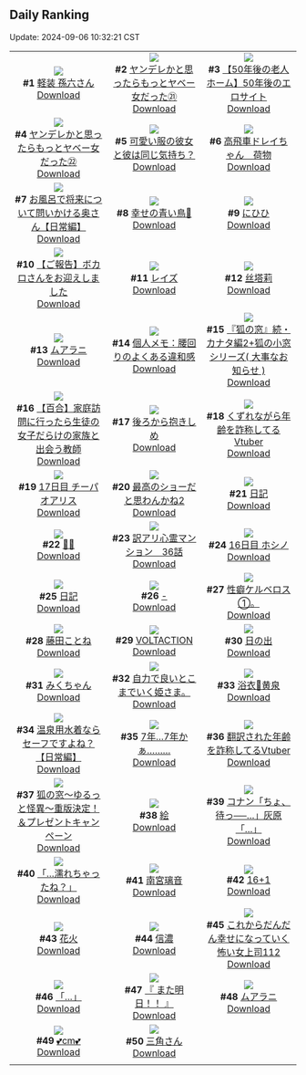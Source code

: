 ## Daily Ranking
Update: 2024-09-06 10:32:21 CST

|      |      |      |
| :----: | :----: | :----: |
| ![](https://i.pixiv.re/c/240x480/img-master/img/2024/09/03/00/00/41/122087390_p0_master1200.jpg)<br>**#1** [軽装 孫六さん](https://www.pixiv.net/artworks/122087390)<br>[Download](https://i.pixiv.re/img-original/img/2024/09/03/00/00/41/122087390_p0.png) | ![](https://i.pixiv.re/c/240x480/img-master/img/2024/09/03/00/02/00/122087545_p0_master1200.jpg)<br>**#2** [ヤンデレかと思ったらもっとヤベー女だった㉑](https://www.pixiv.net/artworks/122087545)<br>[Download](https://i.pixiv.re/img-original/img/2024/09/03/00/02/00/122087545_p0.png) | ![](https://i.pixiv.re/c/240x480/img-master/img/2024/09/03/12/00/11/122098545_p0_master1200.jpg)<br>**#3** [【50年後の老人ホーム】50年後のエロサイト](https://www.pixiv.net/artworks/122098545)<br>[Download](https://i.pixiv.re/img-original/img/2024/09/03/12/00/11/122098545_p0.jpg) |
| ![](https://i.pixiv.re/c/240x480/img-master/img/2024/09/04/00/01/49/122115752_p0_master1200.jpg)<br>**#4** [ヤンデレかと思ったらもっとヤベー女だった㉒](https://www.pixiv.net/artworks/122115752)<br>[Download](https://i.pixiv.re/img-original/img/2024/09/04/00/01/49/122115752_p0.png) | ![](https://i.pixiv.re/c/240x480/img-master/img/2024/09/04/17/00/45/122130856_p0_master1200.jpg)<br>**#5** [可愛い服の彼女と彼は同じ気持ち？](https://www.pixiv.net/artworks/122130856)<br>[Download](https://i.pixiv.re/img-original/img/2024/09/04/17/00/45/122130856_p0.jpg) | ![](https://i.pixiv.re/c/240x480/img-master/img/2024/09/03/18/40/41/122105464_p0_master1200.jpg)<br>**#6** [高飛車ドレイちゃん　荷物](https://www.pixiv.net/artworks/122105464)<br>[Download](https://i.pixiv.re/img-original/img/2024/09/03/18/40/41/122105464_p0.png) |
| ![](https://i.pixiv.re/c/240x480/img-master/img/2024/09/03/00/07/09/122087878_p0_master1200.jpg)<br>**#7** [お風呂で将来について問いかける奥さん【日常編】](https://www.pixiv.net/artworks/122087878)<br>[Download](https://i.pixiv.re/img-original/img/2024/09/03/00/07/09/122087878_p0.jpg) | ![](https://i.pixiv.re/c/240x480/img-master/img/2024/09/03/17/21/35/122103611_p0_master1200.jpg)<br>**#8** [幸せの青い鳥💙](https://www.pixiv.net/artworks/122103611)<br>[Download](https://i.pixiv.re/img-original/img/2024/09/03/17/21/35/122103611_p0.jpg) | ![](https://i.pixiv.re/c/240x480/img-master/img/2024/09/03/00/02/34/122087590_p0_master1200.jpg)<br>**#9** [にひひ](https://www.pixiv.net/artworks/122087590)<br>[Download](https://i.pixiv.re/img-original/img/2024/09/03/00/02/34/122087590_p0.jpg) |
| ![](https://i.pixiv.re/c/240x480/img-master/img/2024/09/03/17/43/41/122104053_p0_master1200.jpg)<br>**#10** [【ご報告】ボカロさんをお迎えしました](https://www.pixiv.net/artworks/122104053)<br>[Download](https://i.pixiv.re/img-original/img/2024/09/03/17/43/41/122104053_p0.jpg) | ![](https://i.pixiv.re/c/240x480/img-master/img/2024/09/03/01/32/16/122090275_p0_master1200.jpg)<br>**#11** [レイズ](https://www.pixiv.net/artworks/122090275)<br>[Download](https://i.pixiv.re/img-original/img/2024/09/03/01/32/16/122090275_p0.jpg) | ![](https://i.pixiv.re/c/240x480/img-master/img/2024/09/03/21/34/26/122110530_p0_master1200.jpg)<br>**#12** [丝塔莉](https://www.pixiv.net/artworks/122110530)<br>[Download](https://i.pixiv.re/img-original/img/2024/09/03/21/34/26/122110530_p0.jpg) |
| ![](https://i.pixiv.re/c/240x480/img-master/img/2024/09/03/01/10/43/122089787_p0_master1200.jpg)<br>**#13** [ムアラニ](https://www.pixiv.net/artworks/122089787)<br>[Download](https://i.pixiv.re/img-original/img/2024/09/03/01/10/43/122089787_p0.jpg) | ![](https://i.pixiv.re/c/240x480/img-master/img/2024/09/03/06/00/07/122093852_p0_master1200.jpg)<br>**#14** [個人メモ：腰回りのよくある違和感](https://www.pixiv.net/artworks/122093852)<br>[Download](https://i.pixiv.re/img-original/img/2024/09/03/06/00/07/122093852_p0.jpg) | ![](https://i.pixiv.re/c/240x480/img-master/img/2024/09/03/19/49/16/122107274_p0_master1200.jpg)<br>**#15** [『狐の窓』続・カナタ編2+狐の小窓シリーズ( 大事なお知らせ )](https://www.pixiv.net/artworks/122107274)<br>[Download](https://i.pixiv.re/img-original/img/2024/09/03/19/49/16/122107274_p0.png) |
| ![](https://i.pixiv.re/c/240x480/img-master/img/2024/09/04/22/37/32/122139869_p0_master1200.jpg)<br>**#16** [【百合】家庭訪問に行ったら生徒の女子だらけの家族と出会う教師](https://www.pixiv.net/artworks/122139869)<br>[Download](https://i.pixiv.re/img-original/img/2024/09/04/22/37/32/122139869_p0.jpg) | ![](https://i.pixiv.re/c/240x480/img-master/img/2024/09/03/08/19/09/122095690_p0_master1200.jpg)<br>**#17** [後ろから抱きしめ](https://www.pixiv.net/artworks/122095690)<br>[Download](https://i.pixiv.re/img-original/img/2024/09/03/08/19/09/122095690_p0.jpg) | ![](https://i.pixiv.re/c/240x480/img-master/img/2024/09/03/21/18/16/122110003_p0_master1200.jpg)<br>**#18** [くずれながら年齢を詐称してるVtuber](https://www.pixiv.net/artworks/122110003)<br>[Download](https://i.pixiv.re/img-original/img/2024/09/03/21/18/16/122110003_p0.png) |
| ![](https://i.pixiv.re/c/240x480/img-master/img/2024/09/04/00/00/54/122115657_p0_master1200.jpg)<br>**#19** [17日目 チーパオアリス](https://www.pixiv.net/artworks/122115657)<br>[Download](https://i.pixiv.re/img-original/img/2024/09/04/00/00/54/122115657_p0.png) | ![](https://i.pixiv.re/c/240x480/img-master/img/2024/09/03/00/30/04/122088607_p0_master1200.jpg)<br>**#20** [最高のショーだと思わんかね2](https://www.pixiv.net/artworks/122088607)<br>[Download](https://i.pixiv.re/img-original/img/2024/09/03/00/30/04/122088607_p0.jpg) | ![](https://i.pixiv.re/c/240x480/img-master/img/2024/09/03/16/27/33/122102601_p0_master1200.jpg)<br>**#21** [日記](https://www.pixiv.net/artworks/122102601)<br>[Download](https://i.pixiv.re/img-original/img/2024/09/03/16/27/33/122102601_p0.png) |
| ![](https://i.pixiv.re/c/240x480/img-master/img/2024/09/03/00/49/08/122089164_p0_master1200.jpg)<br>**#22** [🧡💚](https://www.pixiv.net/artworks/122089164)<br>[Download](https://i.pixiv.re/img-original/img/2024/09/03/00/49/08/122089164_p0.jpg) | ![](https://i.pixiv.re/c/240x480/img-master/img/2024/09/03/13/57/54/122100299_p0_master1200.jpg)<br>**#23** [訳アリ心霊マンション　36話](https://www.pixiv.net/artworks/122100299)<br>[Download](https://i.pixiv.re/img-original/img/2024/09/03/13/57/54/122100299_p0.jpg) | ![](https://i.pixiv.re/c/240x480/img-master/img/2024/09/03/00/00/46/122087402_p0_master1200.jpg)<br>**#24** [16日目 ホシノ](https://www.pixiv.net/artworks/122087402)<br>[Download](https://i.pixiv.re/img-original/img/2024/09/03/00/00/46/122087402_p0.png) |
| ![](https://i.pixiv.re/c/240x480/img-master/img/2024/09/04/19/03/34/122133518_p0_master1200.jpg)<br>**#25** [日記](https://www.pixiv.net/artworks/122133518)<br>[Download](https://i.pixiv.re/img-original/img/2024/09/04/19/03/34/122133518_p0.png) | ![](https://i.pixiv.re/c/240x480/img-master/img/2024/09/04/13/00/01/122127128_p0_master1200.jpg)<br>**#26** [-](https://www.pixiv.net/artworks/122127128)<br>[Download](https://i.pixiv.re/img-original/img/2024/09/04/13/00/01/122127128_p0.jpg) | ![](https://i.pixiv.re/c/240x480/img-master/img/2024/09/04/12/33/47/122126793_p0_master1200.jpg)<br>**#27** [性癖ケルベロス①。](https://www.pixiv.net/artworks/122126793)<br>[Download](https://i.pixiv.re/img-original/img/2024/09/04/12/33/47/122126793_p0.jpg) |
| ![](https://i.pixiv.re/c/240x480/img-master/img/2024/09/03/21/05/07/122109611_p0_master1200.jpg)<br>**#28** [藤田ことね](https://www.pixiv.net/artworks/122109611)<br>[Download](https://i.pixiv.re/img-original/img/2024/09/03/21/05/07/122109611_p0.jpg) | ![](https://i.pixiv.re/c/240x480/img-master/img/2024/09/03/00/00/35/122087379_p0_master1200.jpg)<br>**#29** [VOLTACTION](https://www.pixiv.net/artworks/122087379)<br>[Download](https://i.pixiv.re/img-original/img/2024/09/03/00/00/35/122087379_p0.jpg) | ![](https://i.pixiv.re/c/240x480/img-master/img/2024/09/04/11/00/01/122125445_p0_master1200.jpg)<br>**#30** [日の出](https://www.pixiv.net/artworks/122125445)<br>[Download](https://i.pixiv.re/img-original/img/2024/09/04/11/00/01/122125445_p0.jpg) |
| ![](https://i.pixiv.re/c/240x480/img-master/img/2024/09/03/00/36/04/122088809_p0_master1200.jpg)<br>**#31** [みくちゃん](https://www.pixiv.net/artworks/122088809)<br>[Download](https://i.pixiv.re/img-original/img/2024/09/03/00/36/04/122088809_p0.jpg) | ![](https://i.pixiv.re/c/240x480/img-master/img/2024/09/04/06/42/38/122121726_p0_master1200.jpg)<br>**#32** [自力で良いとこまでいく姫さま。](https://www.pixiv.net/artworks/122121726)<br>[Download](https://i.pixiv.re/img-original/img/2024/09/04/06/42/38/122121726_p0.jpg) | ![](https://i.pixiv.re/c/240x480/img-master/img/2024/09/03/00/00/13/122087311_p0_master1200.jpg)<br>**#33** [浴衣👘黄泉](https://www.pixiv.net/artworks/122087311)<br>[Download](https://i.pixiv.re/img-original/img/2024/09/03/00/00/13/122087311_p0.jpg) |
| ![](https://i.pixiv.re/c/240x480/img-master/img/2024/09/04/00/06/43/122116036_p0_master1200.jpg)<br>**#34** [温泉用水着ならセーフですよね？【日常編】](https://www.pixiv.net/artworks/122116036)<br>[Download](https://i.pixiv.re/img-original/img/2024/09/04/00/06/43/122116036_p0.jpg) | ![](https://i.pixiv.re/c/240x480/img-master/img/2024/09/03/00/06/01/122087433_p0_master1200.jpg)<br>**#35** [7年…7年かぁ………](https://www.pixiv.net/artworks/122087433)<br>[Download](https://i.pixiv.re/img-original/img/2024/09/03/00/06/01/122087433_p0.png) | ![](https://i.pixiv.re/c/240x480/img-master/img/2024/09/04/21/28/33/122137667_p0_master1200.jpg)<br>**#36** [翻訳された年齢を詐称してるVtuber](https://www.pixiv.net/artworks/122137667)<br>[Download](https://i.pixiv.re/img-original/img/2024/09/04/21/28/33/122137667_p0.jpg) |
| ![](https://i.pixiv.re/c/240x480/img-master/img/2024/09/04/18/24/24/122132550_p0_master1200.jpg)<br>**#37** [狐の窓～ゆるっと怪異～重版決定！＆プレゼントキャンペーン](https://www.pixiv.net/artworks/122132550)<br>[Download](https://i.pixiv.re/img-original/img/2024/09/04/18/24/24/122132550_p0.png) | ![](https://i.pixiv.re/c/240x480/img-master/img/2024/09/03/23/29/34/122114402_p0_master1200.jpg)<br>**#38** [絵](https://www.pixiv.net/artworks/122114402)<br>[Download](https://i.pixiv.re/img-original/img/2024/09/03/23/29/34/122114402_p0.png) | ![](https://i.pixiv.re/c/240x480/img-master/img/2024/09/03/14/10/21/122100489_p0_master1200.jpg)<br>**#39** [コナン「ちょ、待っ──…」灰原「…」](https://www.pixiv.net/artworks/122100489)<br>[Download](https://i.pixiv.re/img-original/img/2024/09/03/14/10/21/122100489_p0.jpg) |
| ![](https://i.pixiv.re/c/240x480/img-master/img/2024/09/03/00/30/29/122088639_p0_master1200.jpg)<br>**#40** [「…濡れちゃったね？」](https://www.pixiv.net/artworks/122088639)<br>[Download](https://i.pixiv.re/img-original/img/2024/09/03/00/30/29/122088639_p0.jpg) | ![](https://i.pixiv.re/c/240x480/img-master/img/2024/09/04/15/47/58/122129566_p0_master1200.jpg)<br>**#41** [南宮璃音](https://www.pixiv.net/artworks/122129566)<br>[Download](https://i.pixiv.re/img-original/img/2024/09/04/15/47/58/122129566_p0.png) | ![](https://i.pixiv.re/c/240x480/img-master/img/2024/09/03/15/15/18/122101458_p0_master1200.jpg)<br>**#42** [16+1](https://www.pixiv.net/artworks/122101458)<br>[Download](https://i.pixiv.re/img-original/img/2024/09/03/15/15/18/122101458_p0.jpg) |
| ![](https://i.pixiv.re/c/240x480/img-master/img/2024/09/03/16/00/03/122102135_p0_master1200.jpg)<br>**#43** [花火](https://www.pixiv.net/artworks/122102135)<br>[Download](https://i.pixiv.re/img-original/img/2024/09/03/16/00/03/122102135_p0.jpg) | ![](https://i.pixiv.re/c/240x480/img-master/img/2024/09/03/19/10/35/122106284_p0_master1200.jpg)<br>**#44** [信濃](https://www.pixiv.net/artworks/122106284)<br>[Download](https://i.pixiv.re/img-original/img/2024/09/03/19/10/35/122106284_p0.jpg) | ![](https://i.pixiv.re/c/240x480/img-master/img/2024/09/04/17/11/42/122131049_p0_master1200.jpg)<br>**#45** [これからだんだん幸せになっていく怖い女上司112](https://www.pixiv.net/artworks/122131049)<br>[Download](https://i.pixiv.re/img-original/img/2024/09/04/17/11/42/122131049_p0.jpg) |
| ![](https://i.pixiv.re/c/240x480/img-master/img/2024/09/03/00/00/16/122087329_p0_master1200.jpg)<br>**#46** [「…」](https://www.pixiv.net/artworks/122087329)<br>[Download](https://i.pixiv.re/img-original/img/2024/09/03/00/00/16/122087329_p0.jpg) | ![](https://i.pixiv.re/c/240x480/img-master/img/2024/09/03/00/00/47/122087406_p0_master1200.jpg)<br>**#47** [『 また明日！！ 』](https://www.pixiv.net/artworks/122087406)<br>[Download](https://i.pixiv.re/img-original/img/2024/09/03/00/00/47/122087406_p0.png) | ![](https://i.pixiv.re/c/240x480/img-master/img/2024/09/04/00/06/47/122116039_p0_master1200.jpg)<br>**#48** [ムアラニ](https://www.pixiv.net/artworks/122116039)<br>[Download](https://i.pixiv.re/img-original/img/2024/09/04/00/06/47/122116039_p0.png) |
| ![](https://i.pixiv.re/c/240x480/img-master/img/2024/09/03/21/12/17/122109839_p0_master1200.jpg)<br>**#49** [💕cm💕](https://www.pixiv.net/artworks/122109839)<br>[Download](https://i.pixiv.re/img-original/img/2024/09/03/21/12/17/122109839_p0.png) | ![](https://i.pixiv.re/c/240x480/img-master/img/2024/09/04/02/49/35/122119658_p0_master1200.jpg)<br>**#50** [三角さん](https://www.pixiv.net/artworks/122119658)<br>[Download](https://i.pixiv.re/img-original/img/2024/09/04/02/49/35/122119658_p0.png) |
|      |
